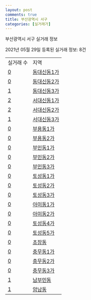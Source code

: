 ```yaml
---
layout: post
comments: true
title: 부산광역시 서구
categories: [실거래가]
---
```


부산광역시 서구 실거래 정보

2021년 05월 29일 등록된 실거래 정보: 8건


<table>
  <tr>
    <td>실거래 수</td>
    <td>지역</td>
  </tr>

  
  <tr>
    <td><a href="2614010100.html">0</a></td>
    <td><a href="2614010100.html">동대신동1가</a></td>
  </tr>
    

  <tr>
    <td><a href="2614010200.html">0</a></td>
    <td><a href="2614010200.html">동대신동2가</a></td>
  </tr>
    

  <tr>
    <td><a href="2614010300.html">1</a></td>
    <td><a href="2614010300.html">동대신동3가</a></td>
  </tr>
    

  <tr>
    <td><a href="2614010400.html">2</a></td>
    <td><a href="2614010400.html">서대신동1가</a></td>
  </tr>
    

  <tr>
    <td><a href="2614010500.html">2</a></td>
    <td><a href="2614010500.html">서대신동2가</a></td>
  </tr>
    

  <tr>
    <td><a href="2614010600.html">1</a></td>
    <td><a href="2614010600.html">서대신동3가</a></td>
  </tr>
    

  <tr>
    <td><a href="2614010700.html">0</a></td>
    <td><a href="2614010700.html">부용동1가</a></td>
  </tr>
    

  <tr>
    <td><a href="2614010800.html">0</a></td>
    <td><a href="2614010800.html">부용동2가</a></td>
  </tr>
    

  <tr>
    <td><a href="2614010900.html">0</a></td>
    <td><a href="2614010900.html">부민동1가</a></td>
  </tr>
    

  <tr>
    <td><a href="2614011000.html">0</a></td>
    <td><a href="2614011000.html">부민동2가</a></td>
  </tr>
    

  <tr>
    <td><a href="2614011100.html">0</a></td>
    <td><a href="2614011100.html">부민동3가</a></td>
  </tr>
    

  <tr>
    <td><a href="2614011200.html">0</a></td>
    <td><a href="2614011200.html">토성동1가</a></td>
  </tr>
    

  <tr>
    <td><a href="2614011300.html">0</a></td>
    <td><a href="2614011300.html">토성동2가</a></td>
  </tr>
    

  <tr>
    <td><a href="2614011400.html">0</a></td>
    <td><a href="2614011400.html">토성동3가</a></td>
  </tr>
    

  <tr>
    <td><a href="2614011500.html">0</a></td>
    <td><a href="2614011500.html">아미동1가</a></td>
  </tr>
    

  <tr>
    <td><a href="2614011600.html">0</a></td>
    <td><a href="2614011600.html">아미동2가</a></td>
  </tr>
    

  <tr>
    <td><a href="2614011700.html">0</a></td>
    <td><a href="2614011700.html">토성동4가</a></td>
  </tr>
    

  <tr>
    <td><a href="2614011800.html">0</a></td>
    <td><a href="2614011800.html">토성동5가</a></td>
  </tr>
    

  <tr>
    <td><a href="2614011900.html">0</a></td>
    <td><a href="2614011900.html">초장동</a></td>
  </tr>
    

  <tr>
    <td><a href="2614012000.html">0</a></td>
    <td><a href="2614012000.html">충무동1가</a></td>
  </tr>
    

  <tr>
    <td><a href="2614012100.html">0</a></td>
    <td><a href="2614012100.html">충무동2가</a></td>
  </tr>
    

  <tr>
    <td><a href="2614012200.html">0</a></td>
    <td><a href="2614012200.html">충무동3가</a></td>
  </tr>
    

  <tr>
    <td><a href="2614012300.html">1</a></td>
    <td><a href="2614012300.html">남부민동</a></td>
  </tr>
    

  <tr>
    <td><a href="2614012400.html">1</a></td>
    <td><a href="2614012400.html">암남동</a></td>
  </tr>
    


</table>
    